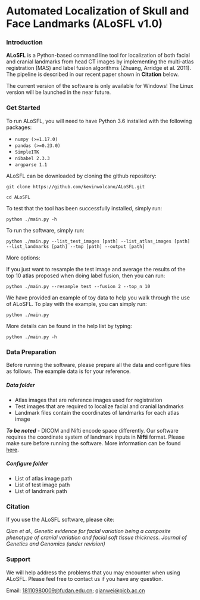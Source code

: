 # Automated Localization of Skull and Face Landmarks (ALoSFL v1.0)

### Introduction

**ALoSFL** is a Python-based command line tool for localization of both facial and cranial landmarks from head CT images by implementing the multi-atlas registration (MAS) and label fusion algorithms (Zhuang, Arridge et al. 2011). The pipeline is described in our recent paper shown in **Citation** below.

The current version of the software is only available for Windows! The Linux version will be launched in the near future.

### Get Started
To run ALoSFL, you will need to have Python 3.6 installed with the following packages:
- `numpy (>=1.17.0)`
- `pandas (>=0.23.0)`
- `SimpleITK`
- `nibabel 2.3.3 `
- `argparse 1.1`

ALoSFL can be downloaded by cloning the github repository:

`git clone https://github.com/kevinwolcano/ALoSFL.git`

`cd ALoSFL`

To test that the tool has been successfully installed, simply run:

`python ./main.py -h`

To run the software, simply run:

`python ./main.py --list_test_images [path] --list_atlas_images [path] --list_landmarks [path] --tmp [path] --output [path]`

More options:

If you just want to resample the test image and average the results of the top 10 atlas proposed when doing label fusion,
then you can run:

`python ./main.py --resample test --fusion 2 --top_n 10`

We have provided an example of toy data to help you walk through the use of ALoSFL. 
To play with the example, you can simply run:

`python ./main.py `

More details can be found in the help list by typing:

`python ./main.py -h`


### Data Preparation
Before running the software, please prepare all the data and configure files as follows. The example data is for your reference.

##### Data folder
- Atlas images that are reference images used for registration
- Test images that are required to localize facial and cranial landmarks
- Landmark files contain the coordinates of landmarks for each atlas image

***To be noted*** - DICOM and Nifti encode space differently. Our software requires the coordinate system of landmark inputs in **Nifti** format. Please make sure before running the software. 
More information can be found [here](https://www.nitrc.org/plugins/mwiki/index.php/dcm2nii:MainPage#Spatial_Coordinates).


##### Configure folder
- List of atlas image path
- List of test image path
- List of landmark path


### Citation
If you use the ALoSFL software, please cite:

*Qian et al., Genetic evidence for facial variation being a composite phenotype of cranial variation and facial soft tissue thickness. Journal of Genetics and Genomics (under revision)*


### Support
We will help address the problems that you may encounter when using ALoSFL. Please feel free to contact us if you have any question. 

Email: 18110980009@fudan.edu.cn; qianwei@picb.ac.cn
